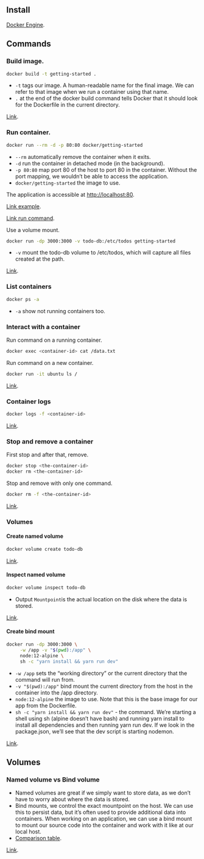 ## Install

[Docker Engine](https://docs.docker.com/engine/install/ubuntu/).


## Commands

### Build image.

```bash
docker build -t getting-started .
```

- `-t` tags our image. A human-readable name for the final image. We can refer to that image when we run a container using that name.
- `.` at the end of the docker build command tells Docker that it should look for the Dockerfile in the current directory.

[Link](https://docs.docker.com/get-started/02_our_app/).

### Run container.

```bash
docker run --rm -d -p 80:80 docker/getting-started
```

- `--rm` automatically remove the container when it exits.
- `-d` run the container in detached mode (in the background).
- `-p 80:80` map port 80 of the host to port 80 in the container. Without the port mapping, we wouldn’t be able to access the application.
- `docker/getting-started` the image to use.

The application is accessible at <http://localhost:80>.

[Link example](https://docs.docker.com/get-started/).

[Link run command](https://docs.docker.com/engine/reference/commandline/run/).

Use a volume mount.

```bash
docker run -dp 3000:3000 -v todo-db:/etc/todos getting-started
```

- `-v` mount the todo-db volume to /etc/todos, which will capture all files created at the path.

[Link](https://docs.docker.com/get-started/05_persisting_data/).

### List containers

```bash
docker ps -a
```

- `-a` show not running containers too.

### Interact with a container

Run command on a running container.

```bash
docker exec <container-id> cat /data.txt
```

Run command on a new container.

```bash
docker run -it ubuntu ls /
```

[Link](https://docs.docker.com/get-started/05_persisting_data/).

### Container logs

```bash
docker logs -f <container-id>
```

[Link](https://docs.docker.com/get-started/06_bind_mounts/).

### Stop and remove a container

First stop and after that, remove.

```bash
docker stop <the-container-id>
docker rm <the-container-id>
```

Stop and remove with only one command.

```bash
docker rm -f <the-container-id>
```

[Link](https://docs.docker.com/get-started/03_updating_app/).

### Volumes

#### Create named volume

```bash
docker volume create todo-db
```

[Link](https://docs.docker.com/get-started/05_persisting_data/).

#### Inspect named volume

```bash
docker volume inspect todo-db
```

- Output `Mountpoint`is the actual location on the disk where the data is stored.

[Link](https://docs.docker.com/get-started/05_persisting_data/).

#### Create bind mount

```bash
docker run -dp 3000:3000 \
     -w /app -v "$(pwd):/app" \
     node:12-alpine \
     sh -c "yarn install && yarn run dev"
```

- `-w /app` sets the “working directory” or the current directory that the command will run from.
- `-v "$(pwd):/app"` bind mount the current directory from the host in the container into the /app directory.
- `node:12-alpine` the image to use. Note that this is the base image for our app from the Dockerfile.
- `sh -c "yarn install && yarn run dev"` - the command. We’re starting a shell using sh (alpine doesn’t have bash) and running yarn install to install all dependencies and then running yarn run dev. If we look in the package.json, we’ll see that the dev script is starting nodemon.

[Link](https://docs.docker.com/get-started/06_bind_mounts/).

## Volumes

### Named volume vs Bind volume

- Named volumes are great if we simply want to store data, as we don’t have to worry about where the data is stored.
- Bind mounts, we control the exact mountpoint on the host. We can use this to persist data, but it’s often used to provide additional data into containers. When working on an application, we can use a bind mount to mount our source code into the container and work with it like at our local host.
- [Comparison table](https://docs.docker.com/get-started/06_bind_mounts/#quick-volume-type-comparisons).

[Link](https://docs.docker.com/get-started/06_bind_mounts/).

